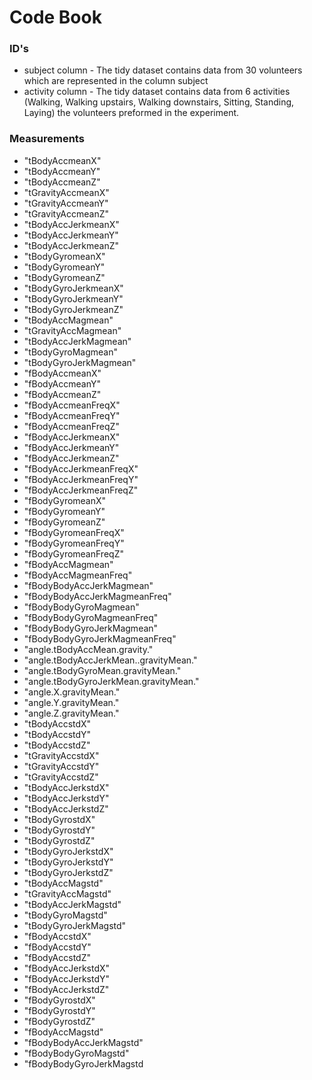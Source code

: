 # Code Book

### ID's
* subject column - The tidy dataset contains data from 30 volunteers which are represented in the column subject
* activity column - The tidy dataset contains data from 6 activities (Walking, Walking upstairs, Walking downstairs, Sitting, Standing, Laying) the volunteers preformed in the experiment. 

### Measurements 

* "tBodyAccmeanX"                       
* "tBodyAccmeanY"                        
* "tBodyAccmeanZ"                        
* "tGravityAccmeanX"                    
* "tGravityAccmeanY"                    
* "tGravityAccmeanZ"                    
* "tBodyAccJerkmeanX"                   
* "tBodyAccJerkmeanY"                   
* "tBodyAccJerkmeanZ"                   
* "tBodyGyromeanX"                      
* "tBodyGyromeanY"                      
* "tBodyGyromeanZ"                      
* "tBodyGyroJerkmeanX"                  
* "tBodyGyroJerkmeanY"                  
* "tBodyGyroJerkmeanZ"                   
* "tBodyAccMagmean"                     
* "tGravityAccMagmean"                  
* "tBodyAccJerkMagmean"                 
* "tBodyGyroMagmean"                    
* "tBodyGyroJerkMagmean"                 
* "fBodyAccmeanX"                       
* "fBodyAccmeanY"                       
* "fBodyAccmeanZ"                        
* "fBodyAccmeanFreqX"                   
* "fBodyAccmeanFreqY"                   
* "fBodyAccmeanFreqZ"                   
* "fBodyAccJerkmeanX"                    
* "fBodyAccJerkmeanY"                   
* "fBodyAccJerkmeanZ"                   
* "fBodyAccJerkmeanFreqX"                
* "fBodyAccJerkmeanFreqY"               
* "fBodyAccJerkmeanFreqZ"                
* "fBodyGyromeanX"                      
* "fBodyGyromeanY"                      
* "fBodyGyromeanZ"                       
* "fBodyGyromeanFreqX"                  
* "fBodyGyromeanFreqY"                  
* "fBodyGyromeanFreqZ"                   
* "fBodyAccMagmean"                      
* "fBodyAccMagmeanFreq"                 
* "fBodyBodyAccJerkMagmean"             
* "fBodyBodyAccJerkMagmeanFreq"         
* "fBodyBodyGyroMagmean"                
* "fBodyBodyGyroMagmeanFreq"             
* "fBodyBodyGyroJerkMagmean"             
* "fBodyBodyGyroJerkMagmeanFreq"        
* "angle.tBodyAccMean.gravity."          
* "angle.tBodyAccJerkMean..gravityMean." 
* "angle.tBodyGyroMean.gravityMean."    
* "angle.tBodyGyroJerkMean.gravityMean." 
* "angle.X.gravityMean."                 
* "angle.Y.gravityMean."                
* "angle.Z.gravityMean."                 
* "tBodyAccstdX"                         
* "tBodyAccstdY"                        
* "tBodyAccstdZ"                         
* "tGravityAccstdX"                      
* "tGravityAccstdY"                     
* "tGravityAccstdZ"                      
* "tBodyAccJerkstdX"                     
* "tBodyAccJerkstdY"                    
* "tBodyAccJerkstdZ"                     
* "tBodyGyrostdX"                        
* "tBodyGyrostdY"                       
* "tBodyGyrostdZ"                        
* "tBodyGyroJerkstdX"                    
* "tBodyGyroJerkstdY"                   
* "tBodyGyroJerkstdZ"                    
* "tBodyAccMagstd"                       
* "tGravityAccMagstd"                   
* "tBodyAccJerkMagstd"                   
* "tBodyGyroMagstd"                      
* "tBodyGyroJerkMagstd"                 
* "fBodyAccstdX"                         
* "fBodyAccstdY"                         
* "fBodyAccstdZ"                        
* "fBodyAccJerkstdX"                     
* "fBodyAccJerkstdY"                     
* "fBodyAccJerkstdZ"                    
* "fBodyGyrostdX"                        
* "fBodyGyrostdY"                        
* "fBodyGyrostdZ"                       
* "fBodyAccMagstd"                       
* "fBodyBodyAccJerkMagstd"              
* "fBodyBodyGyroMagstd"                 
* "fBodyBodyGyroJerkMagstd

